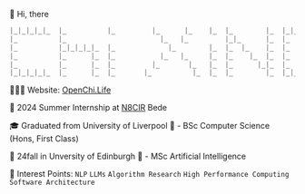 👋 Hi, there
```cpp
|_|_|_|_|_  |_          |_         |_      |_    |_  |_        |_  |_|_|_|_|_
|_          |_                       |_   |_         |_|_      |_  |_
|_          |_|_|_|_|_  |_             |_        |_  |_  |_    |_  |_
|_          |_      |_  |_           |_   |_     |_  |_    |_  |_  |_  |_|_|_
|_          |_      |_  |_         |_       |_   |_  |_      |_|_  |_      |_ 
|_|_|_|_|_  |_      |_  |_       |_          |_  |_  |_        |_  |_|_|_|_|_
```
🧑🏻‍💻 Website: [OpenChi.Life](https:openchi.life)

💼 2024 Summer Internship at [N8CIR](https://n8cir.org.uk/) Bede

🎓 Graduated from University of Liverpool 🏴󠁧󠁢󠁥󠁮󠁧󠁿 - BSc Computer Science (Hons, First Class)

📖 24fall in Unversity of Edinburgh 🏴󠁧󠁢󠁳󠁣󠁴󠁿 - MSc Artificial Intelligence

🌟 Interest Points: ```NLP``` ```LLMs``` ```Algorithm Research``` ```High Performance Computing``` ```Software Architecture```
